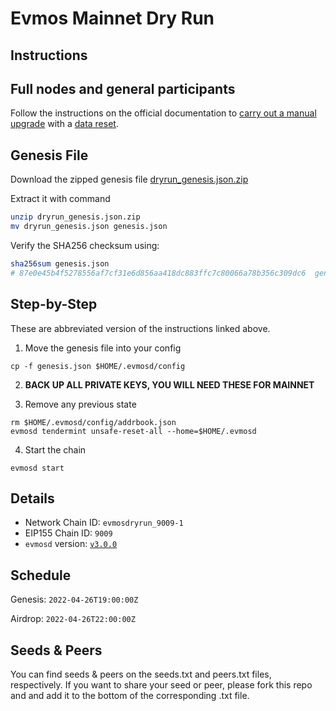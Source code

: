 # Evmos Mainnet Dry Run

## Instructions

## Full nodes and general participants

Follow the instructions on the official documentation to [carry out a manual upgrade](https://docs.evmos.org/validators/upgrades/manual.html) with a [data reset](https://docs.evmos.org/validators/upgrades/manual.html#_3-data-reset).

## Genesis File

Download the zipped genesis file [dryrun_genesis.json.zip](./dryrun_genesis.json.zip)

Extract it with command

```bash
unzip dryrun_genesis.json.zip
mv dryrun_genesis.json genesis.json
```

Verify the SHA256 checksum using:

```bash
sha256sum genesis.json
# 87e0e45b4f5278556af7cf31e6d856aa418dc883ffc7c80066a78b356c309dc6  genesis.json
```

## Step-by-Step

These are abbreviated version of the instructions linked above.

1. Move the genesis file into your config

```
cp -f genesis.json $HOME/.evmosd/config
```

2. **BACK UP ALL PRIVATE KEYS, YOU WILL NEED THESE FOR MAINNET**

3. Remove any previous state

```
rm $HOME/.evmosd/config/addrbook.json
evmosd tendermint unsafe-reset-all --home=$HOME/.evmosd
```

4. Start the chain

```
evmosd start
```

## Details

- Network Chain ID: `evmosdryrun_9009-1`
- EIP155 Chain ID: `9009`
- `evmosd` version: [`v3.0.0`](https://github.com/tharsis/evmos/releases)

## Schedule

Genesis: `2022-04-26T19:00:00Z`

Airdrop: `2022-04-26T22:00:00Z`

## Seeds & Peers

You can find seeds & peers on the seeds.txt and peers.txt files, respectively. If you want to share your seed or peer, please fork this repo and and add it to the bottom of the corresponding .txt file.
